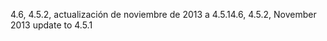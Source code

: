 <span data-ttu-id="dcac3-101">4.6, 4.5.2, actualización de noviembre de 2013 a 4.5.1</span><span class="sxs-lookup"><span data-stu-id="dcac3-101">4.6, 4.5.2, November 2013 update to 4.5.1</span></span>